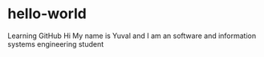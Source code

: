 # hello-world
Learning GitHub
Hi
My name is Yuval and I am an software and information systems engineering student
